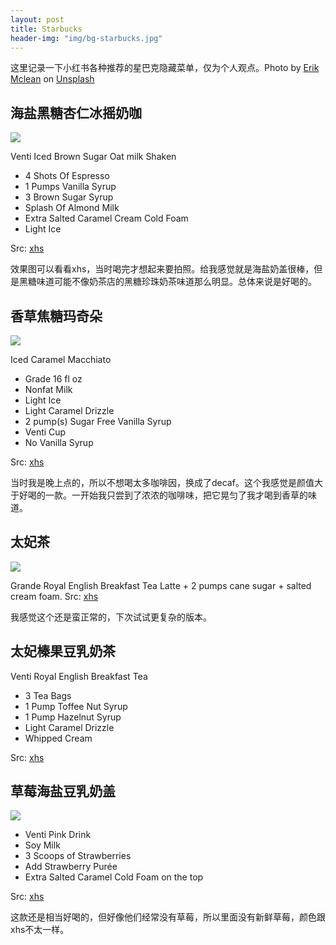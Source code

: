 ```yaml
---
layout: post
title: Starbucks
header-img: "img/bg-starbucks.jpg"
---
```

这里记录一下小红书各种推荐的星巴克隐藏菜单，仅为个人观点。Photo by <a href="https://unsplash.com/@introspectivedsgn?utm_source=unsplash&utm_medium=referral&utm_content=creditCopyText">Erik Mclean</a> on <a href="https://unsplash.com/wallpapers/companies/starbucks?utm_source=unsplash&utm_medium=referral&utm_content=creditCopyText">Unsplash</a>

## 海盐黑糖杏仁冰摇奶咖

![](/img/starbucks/brsg.JPG)

Venti Iced Brown Sugar Oat milk Shaken
- 4 Shots Of Espresso
- 1 Pumps Vanilla Syrup
- 3 Brown Sugar Syrup
- Splash Of Almond Milk
- Extra Salted Caramel Cream Cold Foam
- Light Ice

Src: [xhs](http://xhslink.com/GXFPRk)

效果图可以看看xhs，当时喝完才想起来要拍照。给我感觉就是海盐奶盖很棒，但是黑糖味道可能不像奶茶店的黑糖珍珠奶茶味道那么明显。总体来说是好喝的。

## 香草焦糖玛奇朵
![](/img/starbucks/IMG_2409.JPG)

Iced Caramel Macchiato
- Grade 16 fl oz
- Nonfat Milk
- Light Ice
- Light Caramel Drizzle
- 2 pump(s) Sugar Free Vanilla Syrup
- Venti Cup
- No Vanilla Syrup

Src: [xhs](http://xhslink.com/LUrQRk)

当时我是晚上点的，所以不想喝太多咖啡因，换成了decaf。这个我感觉是颜值大于好喝的一款。一开始我只尝到了浓浓的咖啡味，把它晃匀了我才喝到香草的味道。

## 太妃茶

![](/img/starbucks/IMG_2430.JPG)

Grande Royal English Breakfast Tea Latte + 2 pumps cane sugar + salted cream foam. Src: [xhs](http://xhslink.com/ZQ4PRk)

我感觉这个还是蛮正常的，下次试试更复杂的版本。

## 太妃榛果豆乳奶茶
Venti Royal English Breakfast Tea
- 3 Tea Bags
- 1 Pump Toffee Nut Syrup
- 1 Pump Hazelnut Syrup
- Light Caramel Drizzle
- Whipped Cream

Src: [xhs](http://xhslink.com/f96QRk)

## 草莓海盐豆乳奶盖
![](/img/starbucks/pink-drink.jpg)

- Venti Pink Drink
- Soy Milk
- 3 Scoops of Strawberries
- Add Strawberry Purée
- Extra Salted Caramel Cold Foam on the top

Src: [xhs](http://xhslink.com/RUvXSk)

这款还是相当好喝的，但好像他们经常没有草莓，所以里面没有新鲜草莓，颜色跟xhs不太一样。
